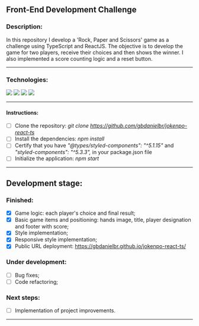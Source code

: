 ## Front-End Development Challenge

### Description:
In this repository I develop a 'Rock, Paper and Scissors' game as a challenge using TypeScript and ReactJS. The objective is to develop the game for two players, receive their choices and then shows the winner. I also implemented a score counting logic and a reset button.

---

### Technologies:
<img src="https://img.shields.io/badge/-HTML-orange?logo=HTML5" /> <img src="https://img.shields.io/badge/-CSS-informational?logo=CSS3" /> <img src="https://badgen.net/badge/icon/typescript?icon=typescript&label" /> <img src="https://img.shields.io/badge/-React-blue?logo=React" />

---

#### Instructions:
- [ ] Clone the repository:  *git clone https://github.com/gbdanielbr/jokenpo-react-ts*
- [ ] Install the dependencies:  *npm install*
- [ ] Certify that you have *"@types/styled-components": "^5.1.15"* and *"styled-components": "^5.3.3",* in your package.json file
- [ ] Initialize the application:  *npm start*

---

## Development stage:

### Finished:

- [x] Game logic: each player's choice and final result;
- [x] Basic game items and positioning: hands image, title, player designation and footer with score;
- [x] Style implementation;
- [x] Responsive style implementation;
- [x] Public URL deployment: https://gbdanielbr.github.io/jokenpo-react-ts/

### Under development:

- [ ] Bug fixes;
- [ ] Code refactoring;

### Next steps:

- [ ] Implementation of project improvements.

---